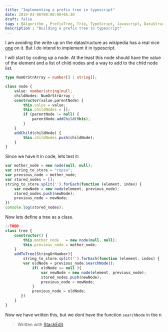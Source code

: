 ```yaml
---
title: "Implementing a prefix tree in typescript"
date: 2019-03-06T08:00:00+05:30
draft: false
tags : [Algorithm , PrefixTree, Trie, TypeScript, Javascript, DataStructures]
Description : "Building a prefix tree in typescript"
---  
```

I am avoiding the write up on the datastructure as wikipedia has a real nice [one](https://en.wikipedia.org/wiki/Trie) on it. But I do intend to implement it in typescript.  

I will start by coding up a node. At the least this node should have the value of the element and a list of child nodes and a way to add to the child node list.  

```typescript
type NumOrStrArray = number[] | string[];

class node {
    value: number|string|null;
    childNodes: NumOrStrArray ;
    constructor(value,parentNode) {
        this.value = value;
        this.childNodes = [];
        if (parentNode != null) {
            parentNode.addChild(this);
        }
    }
    addChild(childNode) {
        this.childNodes.push(childNode);
    }
}
```  

Since we have it in code, lets test it:
```javascript
var mother_node = new node(null, null);
var string_to_store = "rupsa";
var previous_node = mother_node;
var stored_nodes = [];
string_to_store.split('').forEach(function (element, index) {
    var newNode = new node(element, previous_node);
    stored_nodes.push(newNode);
    previous_node = newNode;
})
console.log(stored_nodes);
```
Now lets define a tree as a class.
```typescript
//TODO : 
class tree {
    constructor() {
        this.mother_node   = new node(null, null);
        this.previous_node = mother_node;
    }
    addToTree(StringOrNumber){
        string_to_store.split('').forEach(function (element, index) {
	    var oldNode = previous_node.searchNode();
            if( oldNode == null ){
                var newNode = new node(element, previous_node);
                stored_nodes.push(newNode);
                previous_node = newNode;
            }
            previous_node = oldNode;
       })
    }
}
```
Now we have written this, but we dont have the function `searchNode` in the n
> Written with [StackEdit](https://stackedit.io/).
<!--stackedit_data:
eyJoaXN0b3J5IjpbMjEyMjQwNDEwNiwtNjE0MjEwOTk1LC05ND
YxODY0MzldfQ==
-->